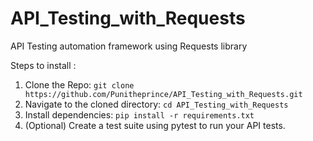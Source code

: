 # API_Testing_with_Requests
API Testing automation framework using Requests library

Steps to install :
1) Clone the Repo: `git clone https://github.com/Punitheprince/API_Testing_with_Requests.git`
2) Navigate to the cloned directory: `cd API_Testing_with_Requests`
3) Install dependencies: `pip install -r requirements.txt`
4)  (Optional) Create a test suite using pytest to run your API tests.


